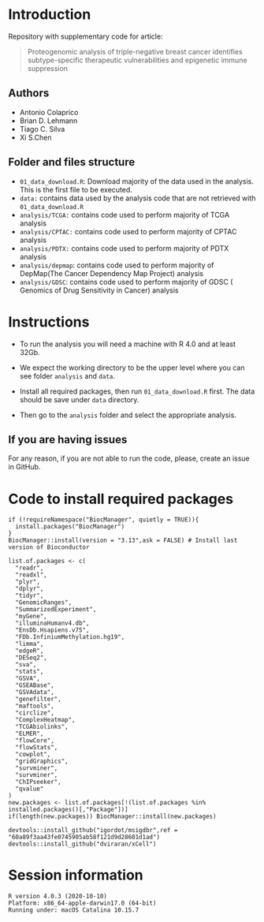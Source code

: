 # Introduction 

Repository with supplementary code for article:

> Proteogenomic analysis of triple-negative breast cancer identifies subtype-specific therapeutic vulnerabilities and epigenetic immune suppression

## Authors
 - Antonio Colaprico
 - Brian D. Lehmann 
 - Tiago C. Silva
 - Xi S.Chen

## Folder and files structure

- `01_data_download.R`: Download majority of the data used in the analysis. This is the first file to be executed.
- `data:` contains data used by the analysis code that are not retrieved with
`01_data_download.R`
- `analysis/TCGA:` contains code used to perform majority of TCGA analysis
- `analysis/CPTAC:` contains code used to perform majority of CPTAC analysis
- `analysis/PDTX:` contains code used to perform majority of PDTX analysis
- `analysis/depmap`: contains code used to perform majority of 
DepMap(The Cancer Dependency Map Project) analysis
- `analysis/GDSC`: contains code used to perform majority of GDSC (
Genomics of Drug Sensitivity in Cancer) analysis

# Instructions

- To run the analysis you will need a machine with R 4.0 and at least 32Gb. 

- We expect the working directory to be the upper level where you can see folder 
`analysis` and `data`. 

- Install all required packages, then run `01_data_download.R` first.
The data should be save under `data` directory.

- Then go to the `analysis` folder and select  the appropriate analysis.

## If you are having issues

For any reason, if you are not able to run the code, please, create an issue in GitHub.

# Code to install required packages

```{R, eval = FALSE}
if (!requireNamespace("BiocManager", quietly = TRUE)){
  install.packages("BiocManager")
}
BiocManager::install(version = "3.13",ask = FALSE) # Install last version of Bioconductor

list.of.packages <- c(
  "readr",
  "readxl",
  "plyr",
  "dplyr",
  "tidyr",
  "GenomicRanges",
  "SummarizedExperiment",
  "myGene",
  "illuminaHumanv4.db",
  "EnsDb.Hsapiens.v75",
  "FDb.InfiniumMethylation.hg19",
  "limma",
  "edgeR",
  "DESeq2",
  "sva",
  "stats",
  "GSVA",
  "GSEABase",
  "GSVAdata",
  "genefilter",
  "maftools",
  "circlize",
  "ComplexHeatmap",
  "TCGAbiolinks",
  "ELMER",
  "flowCore",
  "flowStats",
  "cowplot",
  "gridGraphics",
  "survminer",
  "survminer",
  "ChIPseeker",
  "qvalue"
)
new.packages <- list.of.packages[!(list.of.packages %in% installed.packages()[,"Package"])]
if(length(new.packages)) BiocManager::install(new.packages)

devtools::install_github("igordot/msigdbr",ref = "60a89f3aa43fe0745905ab58f121d9d28601d1ad")
devtools::install_github("dviraran/xCell")
```

# Session information

```
R version 4.0.3 (2020-10-10)
Platform: x86_64-apple-darwin17.0 (64-bit)
Running under: macOS Catalina 10.15.7
```
